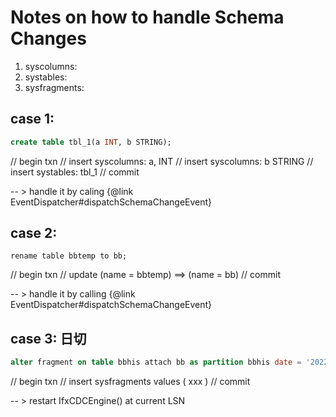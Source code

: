 
# Notes on how to handle Schema Changes

1. syscolumns:
2. systables:
3. sysfragments:

## case 1:

```sql
create table tbl_1(a INT, b STRING);
```
 
// begin txn
// insert syscolumns: a, INT
// insert syscolumns: b STRING
// insert systables: tbl_1
// commit

-- > handle it by caling {@link EventDispatcher#dispatchSchemaChangeEvent}

## case 2:

```text
rename table bbtemp to bb;
```

// begin txn
// update (name = bbtemp) ==> (name = bb)
// commit

-- > handle it by calling {@link EventDispatcher#dispatchSchemaChangeEvent}

## case 3: 日切

```sql
alter fragment on table bbhis attach bb as partition bbhis date = '2022-06-01';
```

// begin txn
// insert sysfragments values ( xxx )
// commit

-- > restart IfxCDCEngine() at current LSN
